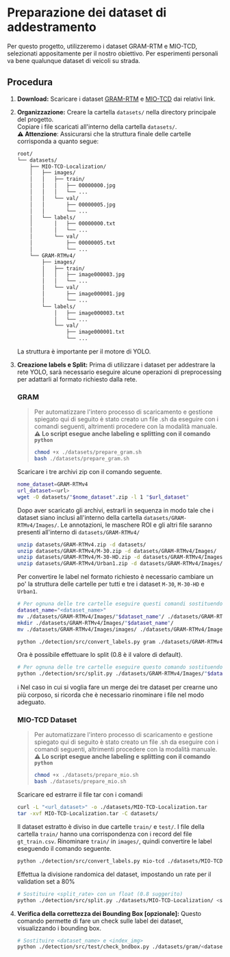 # Preparazione dei dataset di addestramento
Per questo progetto, utilizzeremo i dataset GRAM-RTM e MIO-TCD, selezionati appositamente per il nostro obiettivo. Per esperimenti personali va bene qualunque dataset di veicoli su strada.

## Procedura
1.  **Download:** Scaricare i dataset [GRAM-RTM](https://gram.web.uah.es/data/datasets/rtm/index.html) e [MIO-TCD](https://tcd.miovision.com/challenge/dataset.html) dai relativi link.
2.  **Organizzazione:** Creare la cartella `datasets/` nella directory principale del progetto.\
Copiare i file scaricati all'interno della cartella `datasets/`.\
**⚠️ Attenzione**: Assicurarsi che la struttura finale delle cartelle corrisponda a quanto segue:
    ```markdown
    root/
    └── datasets/
        ├── MIO-TCD-Localization/
        │   ├── images/
        │   │   ├── train/
        │   │   │   ├── 00000000.jpg
        │   │   │   └── ...
        │   │   └── val/
        │   │       ├── 00000005.jpg
        │   │       └── ...
        │   └── labels/
        │       │   ├── 00000000.txt
        │       │   └── ...
        │       └── val/
        │           ├── 00000005.txt
        │           └── ...
        └── GRAM-RTMv4/
            ├── images/
            │   ├── train/
            │   │   ├── image000003.jpg
            │   │   └── ...
            │   └── val/
            │       ├── image000001.jpg
            │       └── ...
            └── labels/
                │   ├── image000003.txt
                │   └── ...
                └── val/
                    ├── image000001.txt
                    └── ...
    ```
    La struttura è importante per il motore di YOLO.

3.  **Creazione labels e Split:** Prima di utilizzare i dataset per addestrare la rete YOLO, sarà necessario eseguire alcune operazioni di preprocessing per adattarli al formato richiesto dalla rete.


    ### GRAM
    >Per automatizzare l'intero processo di scaricamento e gestione spiegato qui di seguito è stato creato un file .sh da eseguire con i comandi seguenti, altrimenti procedere con la modalità manuale.\
    >**⚠️ Lo script esegue anche labeling e splitting con il comando `python`**
    >```sh
    >chmod +x ./datasets/prepare_gram.sh
    >bash ./datasets/prepare_gram.sh
    >```

    Scaricare i tre archivi zip con il comando seguente.
    ```sh
    nome_dataset=GRAM-RTMv4
    url_dataset=<url>
    wget -O datasets/"$nome_dataset".zip -l 1 "$url_dataset"
    ```

    Dopo aver scaricato gli archivi, estrarli in sequenza in modo tale che i dataset siano inclusi all'interno della cartella `datasets/GRAM-RTMv4/Images/`. Le annotazioni, le maschere ROI e gli altri file saranno presenti all'interno di `datasets/GRAM-RTMv4/`

    ```sh
    unzip datasets/GRAM-RTMv4.zip -d datasets/
    unzip datasets/GRAM-RTMv4/M-30.zip -d datasets/GRAM-RTMv4/Images/
    unzip datasets/GRAM-RTMv4/M-30-HD.zip -d datasets/GRAM-RTMv4/Images/
    unzip datasets/GRAM-RTMv4/Urban1.zip -d datasets/GRAM-RTMv4/Images/
    ```

    Per convertire le label nel formato richiesto è necessario cambiare un po' la struttura delle cartelle per tutti e tre i dataset `M-30`, `M-30-HD` e `Urban1`.

    ```sh
    # Per ognuna delle tre cartelle eseguire questi comandi sostituendo <dataset_name>
    dataset_name="<dataset_name>"
    mv ./datasets/GRAM-RTMv4/Images/"$dataset_name"/ ./datasets/GRAM-RTMv4/Images/images/
    mkdir ./datasets/GRAM-RTMv4/Images/"$dataset_name"/
    mv ./datasets/GRAM-RTMv4/Images/images/ ./datasets/GRAM-RTMv4/Images/"$dataset_name"/images/

    python ./detection/src/convert_labels.py gram ./datasets/GRAM-RTMv4/Images/"$dataset_name"/images/ ./datasets/GRAM-RTMv4/Annotations/"$dataset_name"/xml/
    ```

    Ora è possibile effettuare lo split (0.8 è il valore di default).

    ```sh
    # Per ognuna delle tre cartelle eseguire questo comando sostituendo <dataset_name> e <split_rate> con un float (0.8 suggerito)
    python ./detection/src/split.py ./datasets/GRAM-RTMv4/Images/"$dataset_name"/ <split_rate>
    ```

    ℹ️   Nel caso in cui si voglia fare un merge dei tre dataset per crearne uno più corposo, si ricorda che è necessario rinominare i file nel modo adeguato.


    ### MIO-TCD Dataset
    >Per automatizzare l'intero processo di scaricamento e gestione spiegato qui di seguito è stato creato un file .sh da eseguire con i comandi seguenti, altrimenti procedere con la modalità manuale.\
    >**⚠️ Lo script esegue anche labeling e splitting con il comando `python`**
    >```sh
    >chmod +x ./datasets/prepare_mio.sh
    >bash ./datasets/prepare_mio.sh
    >```

    Scaricare ed estrarre il file tar con i comandi
    ```sh
    curl -L "<url_dataset>" -o ./datasets/MIO-TCD-Localization.tar
    tar -xvf MIO-TCD-Localization.tar -C datasets/
    ```

    Il dataset estratto è diviso in due cartelle `train/` e `test/`. I file della cartella `train/` hanno una corrispondenza con i record del file `gt_train.csv`. Rinominare `train/` in `images/`, quindi convertire le label eseguendo il comando seguente.

    ```sh
    python ./detection/src/convert_labels.py mio-tcd ./datasets/MIO-TCD-Localization/images/ ./datasets/MIO-TCD-Localization/gt_train.csv
    ```

    Effettua la divisione randomica del dataset, impostando un rate per il validation set a 80%
    ```sh
    # Sostituire <split_rate> con un float (0.8 suggerito)
    python ./detection/src/split.py ./datasets/MIO-TCD-Localization/ <split_rate>
    ```



4.  **Verifica della correttezza dei Bounding Box [opzionale]:** Questo comando permette di fare un check sulle label dei dataset, visualizzando i bounding box.
    ```sh
    # Sostituire <dataset_name> e <index_img>
    python ./detection/src/test/check_bndbox.py ./datasets/gram/<dataset_name>/images/ <index_img>
    ```
